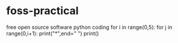 # foss-practical
free open source software
python coding
for i in range(0,5):
  for j in range(0,i+1):
      print("*",end=" ")
     print()
